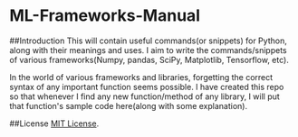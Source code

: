 # ML-Frameworks-Manual
##Introduction
This will contain useful commands(or snippets) for Python, along with their meanings and uses. I aim to write the commands/snippets of various frameworks(Numpy, pandas, SciPy, Matplotlib, Tensorflow, etc).

In the world of various frameworks and libraries, forgetting the correct syntax of any important function seems possible. I have created this repo so that whenever I find any new function/method of any library, I will put that function's sample code here(along with some explanation).

##License
[MIT License](https://github.com/pandeydivesh15/ML-Frameworks-Manual/blob/master/LICENSE).
